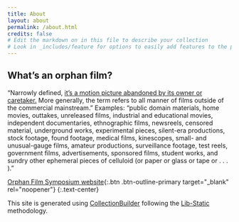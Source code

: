 ```yaml
---
title: About
layout: about
permalink: /about.html
credits: false
# Edit the markdown on in this file to describe your collection
# Look in _includes/feature for options to easily add features to the page
---
```


## What’s an orphan film?

“Narrowly defined, [it’s a motion picture abandoned by its owner or caretaker.](http://www.sc.edu/filmsymposium/orphanfilm.html) More generally, the term refers to all manner of films outside of the commercial mainstream.” Examples: “public domain materials, home movies, outtakes, unreleased films, industrial and educational movies, independent documentaries, ethnographic films, newsreels, censored material, underground works, experimental pieces, silent-era productions, stock footage, found footage, medical films, kinescopes, small- and unusual-gauge films, amateur productions, surveillance footage, test reels, government films, advertisements, sponsored films, student works, and sundry other ephemeral pieces of celluloid (or paper or glass or tape or . . . ).”

[Orphan Film Symposium website](https://wp.nyu.edu/orphanfilm/){:.btn .btn-outline-primary target="_blank" rel="noopener"}
{:.text-center}



This site is generated using [CollectionBuilder](https://collectionbuilder.github.io/) following the [Lib-Static](https://lib-static.github.io/) methodology. 


